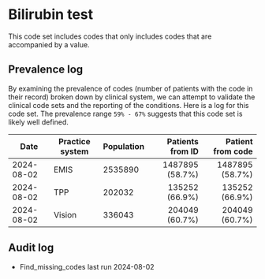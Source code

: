 # Bilirubin test

This code set includes codes that only includes codes that are accompanied by a value.

## Prevalence log

By examining the prevalence of codes (number of patients with the code in their record) broken down by clinical system, we can attempt to validate the clinical code sets and the reporting of the conditions. Here is a log for this code set. The prevalence range `59% - 67%` suggests that this code set is likely well defined.

| Date       | Practice system | Population | Patients from ID | Patient from code |
| ---------- | --------------- | ---------- | ---------------: | ----------------: |
| 2024-08-02 | EMIS            | 2535890    |  1487895 (58.7%) |   1487895 (58.7%) |
| 2024-08-02 | TPP             | 202032     |   135252 (66.9%) |    135252 (66.9%) |
| 2024-08-02 | Vision          | 336043     |   204049 (60.7%) |    204049 (60.7%) |

## Audit log

- Find_missing_codes last run 2024-08-02
